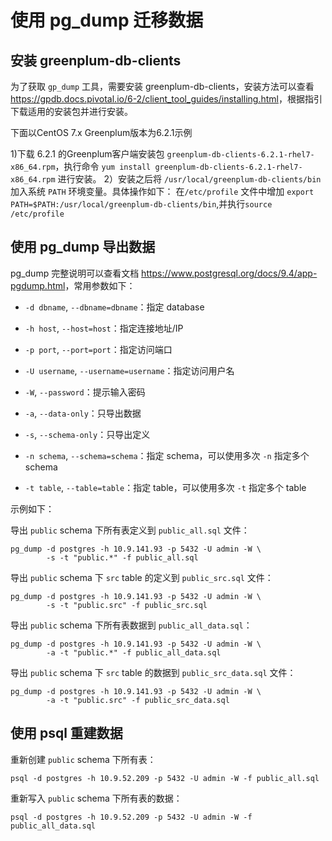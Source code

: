 # 使用 pg_dump 迁移数据

## 安装 greenplum-db-clients

为了获取 `gp_dump` 工具，需要安装 greenplum-db-clients，安装方法可以查看 <https://gpdb.docs.pivotal.io/6-2/client_tool_guides/installing.html>，根据指引下载适用的安装包并进行安装。

下面以CentOS 7.x Greenplum版本为6.2.1示例

1)下载 6.2.1 的Greenplum客户端安装包 `greenplum-db-clients-6.2.1-rhel7-x86_64.rpm`，执行命令 `yum install greenplum-db-clients-6.2.1-rhel7-x86_64.rpm` 进行安装。
2）安装之后将 `/usr/local/greenplum-db-clients/bin` 加入系统 `PATH` 环境变量。具体操作如下：
在`/etc/profile` 文件中增加 `export PATH=$PATH:/usr/local/greenplum-db-clients/bin`,并执行`source /etc/profile`

## 使用 pg_dump 导出数据

pg_dump 完整说明可以查看文档 <https://www.postgresql.org/docs/9.4/app-pgdump.html>，常用参数如下：

* `-d dbname`, `--dbname=dbname`：指定 database
* `-h host`, `--host=host`：指定连接地址/IP
* `-p port`, `--port=port`：指定访问端口
* `-U username`, `--username=username`：指定访问用户名
* `-W`, `--password`：提示输入密码

* `-a`, `--data-only`：只导出数据
* `-s`, `--schema-only`：只导出定义
* `-n schema`, `--schema=schema`：指定 schema，可以使用多次 `-n` 指定多个 schema
* `-t table`, `--table=table`：指定 table，可以使用多次 `-t` 指定多个 table

示例如下：

导出 `public` schema 下所有表定义到 `public_all.sql` 文件：

    pg_dump -d postgres -h 10.9.141.93 -p 5432 -U admin -W \
            -s -t "public.*" -f public_all.sql

导出 `public` schema 下 `src` table 的定义到 `public_src.sql` 文件：

    pg_dump -d postgres -h 10.9.141.93 -p 5432 -U admin -W \
            -s -t "public.src" -f public_src.sql

导出 `public` schema 下所有表数据到 `public_all_data.sql`：

    pg_dump -d postgres -h 10.9.141.93 -p 5432 -U admin -W \
            -a -t "public.*" -f public_all_data.sql

导出 `public` schema 下 `src` table 的数据到 `public_src_data.sql` 文件：

    pg_dump -d postgres -h 10.9.141.93 -p 5432 -U admin -W \
            -a -t "public.src" -f public_src_data.sql

## 使用 psql 重建数据

重新创建 `public` schema 下所有表：

    psql -d postgres -h 10.9.52.209 -p 5432 -U admin -W -f public_all.sql

重新写入 `public` schema 下所有表的数据：

    psql -d postgres -h 10.9.52.209 -p 5432 -U admin -W -f public_all_data.sql

